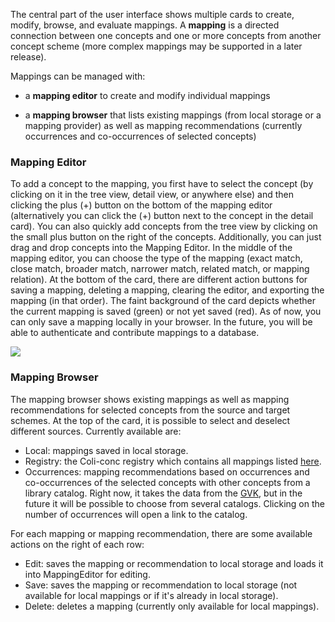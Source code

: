 The central part of the user interface shows multiple cards to create, modify, browse, and evaluate mappings. A **mapping** is a directed connection between one concepts and one or more concepts from another concept scheme (more complex mappings may be supported in a later release).

Mappings can be managed with:

* a **mapping editor** to create and modify individual mappings

* a **mapping browser** that lists existing mappings (from local storage or a mapping provider) as well as mapping recommendations (currently occurrences and co-occurrences of selected concepts)

### Mapping Editor

To add a concept to the mapping, you first have to select the concept (by clicking on it in the tree view, detail view, or anywhere else) and then clicking the plus (+) button on the bottom of the mapping editor (alternatively you can click the (+) button next to the concept in the detail card). You can also quickly add concepts from the tree view by clicking on the small plus button on the right of the concepts. Additionally, you can just drag and drop concepts into the Mapping Editor. In the middle of the mapping editor, you can choose the type of the mapping (exact match, close match, broader match, narrower match, related match, or mapping relation). At the bottom of the card, there are different action buttons for saving a mapping, deleting a mapping, clearing the editor, and exporting the mapping (in that order). The faint background of the card depicts whether the current mapping is saved (green) or not yet saved (red). As of now, you can only save a mapping locally in your browser. In the future, you will be able to authenticate and contribute mappings to a database.

![](../public/img/cocoda-mappingeditor-en.png)

### Mapping Browser

The mapping browser shows existing mappings as well as mapping recommendations for selected concepts from the source and target schemes. At the top of the card, it is possible to select and deselect different sources. Currently available are:

- Local: mappings saved in local storage.
- Registry: the Coli-conc registry which contains all mappings listed [here](http://coli-conc.gbv.de/concordances/).
- Occurrences: mapping recommendations based on occurrences and co-occurrences of the selected concepts with other concepts from a library catalog. Right now, it takes the data from the [GVK](https://gso.gbv.de/), but in the future it will be possible to choose from several catalogs. Clicking on the number of occurrences will open a link to the catalog.

<!--By default, it will show mappings to/from all schemes no matter which scheme is selected on the other side, but you can restrict this by changing the option in the bottom right from "Show All Mappings" to "Show Only Mappings to Selected Scheme". -->

For each mapping or mapping recommendation, there are some available actions on the right of each row:
- Edit: saves the mapping or recommendation to local storage and loads it into MappingEditor for editing.
- Save: saves the mapping or recommendation to local storage (not available for local mappings or if it's already in local storage).
- Delete: deletes a mapping (currently only available for local mappings).
